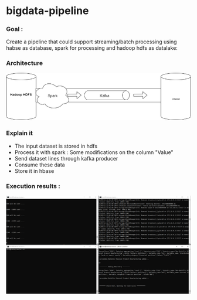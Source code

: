 # bigdata-pipeline

### Goal :
Create a pipeline that could support streaming/batch processing using habse as database, spark for processing and hadoop hdfs as datalake:

### Architecture


<img src="https://github.com/rihemebh/bigdata-pipeline/blob/main/bigdata1.png" /> 


### Explain it
- The input dataset is stored in hdfs 
- Process it with spark : Some modifications on the column "Value"
- Send dataset lines through kafka producer 
- Consume these data
- Store it in hbase


### Execution results : 


<img src="https://github.com/rihemebh/bigdata-pipeline/blob/main/exec.png" /> 
